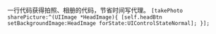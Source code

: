 一行代码获得拍照、相册的代码，节省时间写代理。
`
[takePhoto sharePicture:^(UIImage *HeadImage){
[self.headBtn setBackgroundImage:HeadImage forState:UIControlStateNormal];
}];
`
   
    
